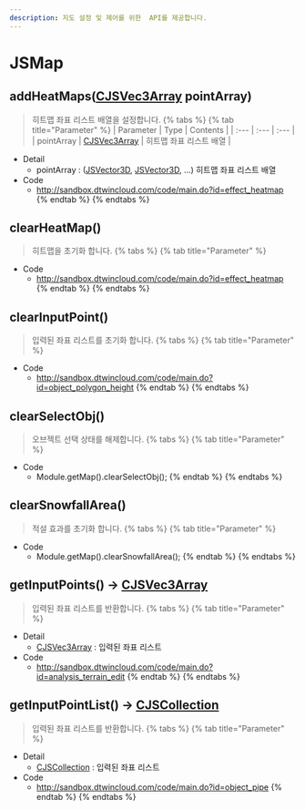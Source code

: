 ```yaml
---
description: 지도 설정 및 제어를 위한  API를 제공합니다.
---
```


# JSMap

## addHeatMaps\([CJSVec3Array](CJSVec3Array.md) pointArray\)
> 히트맵 좌표 리스트 배열을 설정합니다.
{% tabs %}
{% tab title="Parameter" %}
| Parameter | Type | Contents |
| :--- | :--- | :--- |
| pointArray | [CJSVec3Array](CJSVec3Array.md) | 히트맵 좌표 리스트 배열 |
* Detail
  * pointArray : ([JSVector3D](JSVector3D.md), [JSVector3D](JSVector3D.md), ...) 히트맵 좌표 리스트 배열
* Code
  * http://sandbox.dtwincloud.com/code/main.do?id=effect_heatmap
{% endtab %}
{% endtabs %}

## clearHeatMap\(\)
> 히트맵을 초기화 합니다.
{% tabs %}
{% tab title="Parameter" %}
* Code
  * http://sandbox.dtwincloud.com/code/main.do?id=effect_heatmap
{% endtab %}
{% endtabs %}

## clearInputPoint\(\)
> 입력된 좌표 리스트를 초기화 합니다.
{% tabs %}
{% tab title="Parameter" %}
* Code
  * http://sandbox.dtwincloud.com/code/main.do?id=object_polygon_height
{% endtab %}
{% endtabs %}

## clearSelectObj\(\)
> 오브젝트 선택 상태를 해제합니다.
{% tabs %}
{% tab title="Parameter" %}
* Code
  * Module.getMap().clearSelectObj();
{% endtab %}
{% endtabs %}

## clearSnowfallArea\(\)
> 적설 효과를 초기화 합니다.
{% tabs %}
{% tab title="Parameter" %}
* Code
  * Module.getMap().clearSnowfallArea();
{% endtab %}
{% endtabs %}

## getInputPoints\(\) → [CJSVec3Array](CJSVec3Array.md)
> 입력된 좌표 리스트를 반환합니다.
{% tabs %}
{% tab title="Parameter" %}
* Detail
  * [CJSVec3Array](CJSVec3Array.md) : 입력된 좌표 리스트
* Code
  * http://sandbox.dtwincloud.com/code/main.do?id=analysis_terrain_edit
{% endtab %}
{% endtabs %}

## getInputPointList\(\) → [CJSCollection](CJSCollection.md)
> 입력된 좌표 리스트를 반환합니다.
{% tabs %}
{% tab title="Parameter" %}
* Detail
  * [CJSCollection](CJSCollection.md) : 입력된 좌표 리스트
* Code
  * http://sandbox.dtwincloud.com/code/main.do?id=object_pipe
{% endtab %}
{% endtabs %}